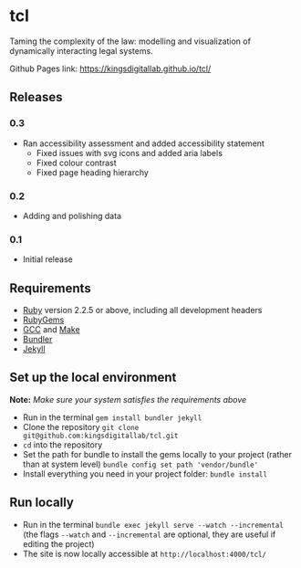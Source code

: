 # tcl
Taming the complexity of the law: modelling and visualization of dynamically interacting legal systems.

Github Pages link: https://kingsdigitallab.github.io/tcl/

## Releases

### 0.3

* Ran accessibility assessment and added accessibility statement
    * Fixed issues with svg icons and added aria labels
    * Fixed colour contrast
    * Fixed page heading hierarchy

### 0.2

* Adding and polishing data

### 0.1

* Initial release

## Requirements
* [Ruby](https://www.ruby-lang.org/en/downloads/) version 2.2.5 or above, including all development headers
* [RubyGems](https://rubygems.org/pages/download)
* [GCC](https://gcc.gnu.org/install/) and [Make](https://www.gnu.org/software/make/)
* [Bundler](https://bundler.io/)
* [Jekyll](https://jekyllrb.com/)

## Set up the local environment
**Note:** _Make sure your system satisfies the requirements above_

* Run in the terminal `gem install bundler jekyll`
* Clone the repository `git clone git@github.com:kingsdigitallab/tcl.git`
* `cd` into the repository
* Set the path for bundle to install the gems locally to your project (rather than at system level) `bundle config set path 'vendor/bundle'`
* Install everything you need in your project folder: `bundle install`

## Run locally

* Run in the terminal `bundle exec jekyll serve --watch --incremental` (the flags `--watch` and `--incremental` are optional, they are useful if editing the project)
* The site is now locally accessible at `http://localhost:4000/tcl/`